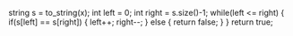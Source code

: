 string s = to_string(x);
int left = 0;
int right = s.size()-1;
while(left <= right)
{
if(s[left] == s[right])
{
left++;
right--;
}
else
{
return false;
}
}
return true;